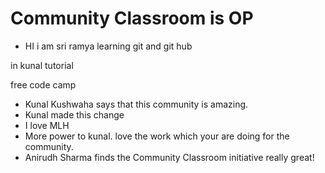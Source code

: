 # Community Classroom is OP
- HI i am sri ramya learning git and git hub

in kunal tutorial

free code camp

- Kunal Kushwaha says that this community is amazing.
- Kunal made this change
- I love MLH
- More power to kunal. love the work which your are doing for the community.
- Anirudh Sharma finds the Community Classroom initiative really great!
